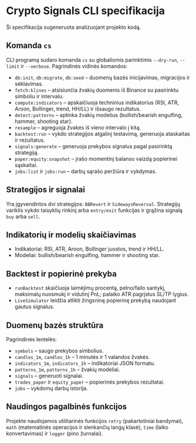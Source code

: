 # Crypto Signals CLI specifikacija

Ši specifikacija sugeneruota analizuojant projekto kodą.

## Komanda `cs`
CLI programą sudaro komanda `cs` su globaliomis parinktimis `--dry-run`, `--limit` ir `--verbose`. Pagrindinės vidinės komandos:

- `db:init`, `db:migrate`, `db:seed` – duomenų bazės inicijavimas, migracijos ir sėklavimas.
- `fetch:klines` – atsisiunčia žvakių duomenis iš Binance su pasirinktu simboliu ir intervalu.
- `compute:indicators` – apskaičiuoja techninius indikatorius (RSI, ATR, Aroon, Bollinger, trend, HH/LL) ir išsaugo rezultatus.
- `detect:patterns` – aptinka žvakių modelius (bullish/bearish engulfing, hammer, shooting star).
- `resample` – agreguoja žvakes iš vieno intervalo į kitą.
- `backtest:run` – vykdo strategijos atgalinį testavimą, generuoja ataskaitas ir rezultatus.
- `signals:generate` – generuoja prekybos signalus pagal pasirinktą strategiją.
- `paper:equity:snapshot` – įrašo momentinį balanso vaizdą popierinei sąskaitai.
- `jobs:list` ir `jobs:run` – darbų sąrašo peržiūra ir vykdymas.

## Strategijos ir signalai
Yra įgyvendintos dvi strategijos: `BBRevert` ir `SidewaysReversal`. Strategijų variklis vykdo taisyklių rinkinį arba `entry/exit` funkcijas ir grąžina signalą `buy` arba `sell`.

## Indikatorių ir modelių skaičiavimas
- Indikatoriai: RSI, ATR, Aroon, Bollinger juostos, trend ir HH/LL.
- Modeliai: bullish/bearish engulfing, hammer ir shooting star.

## Backtest ir popierinė prekyba
- `runBacktest` skaičiuoja laimėjimų procentą, pelno/failo santykį, maksimalų nuosmukį ir vidutinį PnL; palaiko ATR pagrįstus SL/TP lygius.
- `LiveSimulator` leidžia atlikti žingsninę popierinę prekybą naudojant gautus signalus.

## Duomenų bazės struktūra
Pagrindinės lentelės:
- `symbols` – saugo prekybos simbolius.
- `candles_1m`, `candles_1h` – 1 minutės ir 1 valandos žvakės.
- `indicators_1m`, `indicators_1h` – indikatoriai JSON formatu.
- `patterns_1m`, `patterns_1h` – žvakių modeliai.
- `signals` – generuoti signalai.
- `trades_paper` ir `equity_paper` – popierinės prekybos rezultatai.
- `jobs` – vykdomų darbų istorija.

## Naudingos pagalbinės funkcijos
Projekte naudojamos utilitarinės funkcijos `retry` (pakartotiniai bandymai), `math` (matematinės operacijos ir slenkančių langų klasė), `time` (laiko konvertavimas) ir `logger` (pino žurnalai).

